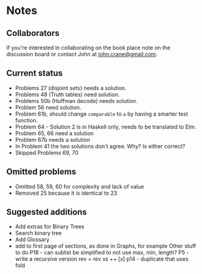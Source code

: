# Notes 

## Collaborators
If you're interested in collaborating on the book place note on the discussion board or contact John at john.crane@gmail.com.

## Current status
* Problems 27 (disjoint sets) needs a solution. 
* Problems 48 (Truth tables) need solution.
* Problems 50b (Huffman decode) needs solution.
* Problem 56 need solution. 
* Problem 61b, should change ```comparable``` to ```a``` by having a smarter test function.
* Problem 64 - Solution 2 is in Haskell only, needs to be translated to Elm. 
* Problem 65, 66 need a solution
* Problem 67b needs a solution
* In Problem 41 the two solutions don't agree. Why? Is either correct?
* Skipped Problems 69, 70

## Omitted problems
* Omitted 58, 59, 60 for complexity and lack of value
* Removed 25 because it is identical to 23

## Suggested additions
* Add extras for Binary Trees
 * Search binary tree
* Add Glossary
* add to first page of sections, as done in Graphs, for example
Other stuff to do
P18 - can sublist be simplified to not use max, min, length?
P5 - write a recursive version
 rev = rev xs ++ [x]
p14 - duplicate that uses fold